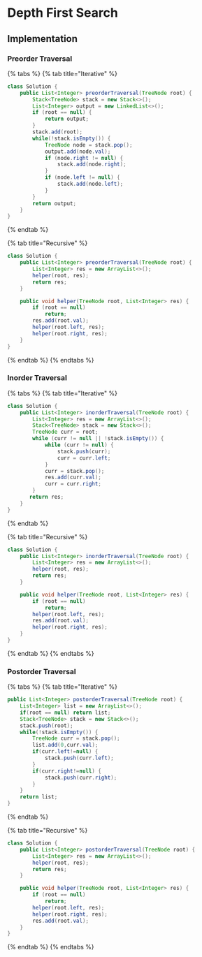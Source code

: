 # Depth First Search

## Implementation

### Preorder Traversal
{% tabs %}
{% tab title="Iterative" %}
```java
class Solution {
    public List<Integer> preorderTraversal(TreeNode root) {
        Stack<TreeNode> stack = new Stack<>();
        List<Integer> output = new LinkedList<>();
        if (root == null) {
            return output;
        }
        stack.add(root);
        while(!stack.isEmpty()) {
            TreeNode node = stack.pop();
            output.add(node.val);
            if (node.right != null) {
                stack.add(node.right);
            }
            if (node.left != null) {
                stack.add(node.left);
            }
        }
        return output;
    }
}
```
{% endtab %}

{% tab title="Recursive" %}
```java
class Solution {
    public List<Integer> preorderTraversal(TreeNode root) {
        List<Integer> res = new ArrayList<>();
        helper(root, res);
        return res;
    }

    public void helper(TreeNode root, List<Integer> res) {
        if (root == null)
            return;
        res.add(root.val);
        helper(root.left, res);
        helper(root.right, res);
    }
}
```
{% endtab %}
{% endtabs %}

### Inorder Traversal
{% tabs %}
{% tab title="Iterative" %}
```java
class Solution {
    public List<Integer> inorderTraversal(TreeNode root) {
        List<Integer> res = new ArrayList<>();
        Stack<TreeNode> stack = new Stack<>();
        TreeNode curr = root;
        while (curr != null || !stack.isEmpty()) {
            while (curr != null) {
                stack.push(curr);
                curr = curr.left;
            }
            curr = stack.pop();
            res.add(curr.val);
            curr = curr.right;
        }
       return res;
    }
}
```
{% endtab %}

{% tab title="Recursive" %}
```java
class Solution {
    public List<Integer> inorderTraversal(TreeNode root) {
        List<Integer> res = new ArrayList<>();
        helper(root, res);
        return res;
    }

    public void helper(TreeNode root, List<Integer> res) {
        if (root == null)
            return;
        helper(root.left, res);
        res.add(root.val);
        helper(root.right, res);
    }
}
```
{% endtab %}
{% endtabs %}

### Postorder Traversal
{% tabs %}
{% tab title="Iterative" %}
```java
public List<Integer> postorderTraversal(TreeNode root) {
    List<Integer> list = new ArrayList<>();
    if(root == null) return list;
    Stack<TreeNode> stack = new Stack<>();
    stack.push(root);
    while(!stack.isEmpty()) {
        TreeNode curr = stack.pop();
        list.add(0,curr.val);
        if(curr.left!=null) {
            stack.push(curr.left);
        }
        if(curr.right!=null) {
            stack.push(curr.right); 
        }
    }
    return list;
}
```
{% endtab %}

{% tab title="Recursive" %}
```java
class Solution {
    public List<Integer> postorderTraversal(TreeNode root) {
        List<Integer> res = new ArrayList<>();
        helper(root, res);
        return res;
    }

    public void helper(TreeNode root, List<Integer> res) {
        if (root == null)
            return;
        helper(root.left, res);
        helper(root.right, res);
        res.add(root.val);
    }
}
```
{% endtab %}
{% endtabs %}
